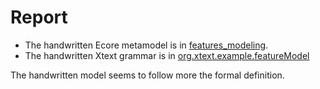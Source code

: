 # Report

- The handwritten Ecore metamodel is in [features_modeling](../project/features_modeling/model/features_modeling.ecore).
- The handwritten Xtext grammar is in [org.xtext.example.featureModel](../project/org.xtext.example.featureModel/src/org/xtext/example/mydsl/FeatureModel.xtext)

The handwritten model seems to follow more the formal definition.
